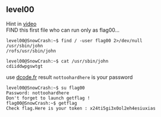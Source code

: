 ## level00
Hint in [video](https://elearning.intra.42.fr/notions/snow-crash/subnotions/snow-crash/videos/snow-crash)  
FIND this first file who can run only as flag00...  
```
level00@SnowCrash:~$ find / -user flag00 2>/dev/null
/usr/sbin/john
/rofs/usr/sbin/john
```
```
level00@SnowCrash:~$ cat /usr/sbin/john 
cdiiddwpgswtgt
```
use [dcode.fr](https://www.dcode.fr/caesar-cipher) result `nottoohardhere` is your password
```
level00@SnowCrash:~$ su flag00
Password: nottoohardhere
Don't forget to launch getflag ! 
flag00@SnowCrash:~$ getflag 
Check flag.Here is your token : x24ti5gi3x0ol2eh4esiuxias
```
